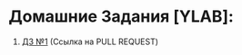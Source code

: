 # Домашние Задания [YLAB]:

1. [ДЗ №1](https://github.com/ylabio/react-webinar-3/pull/14) (Ссылка на PULL REQUEST)
